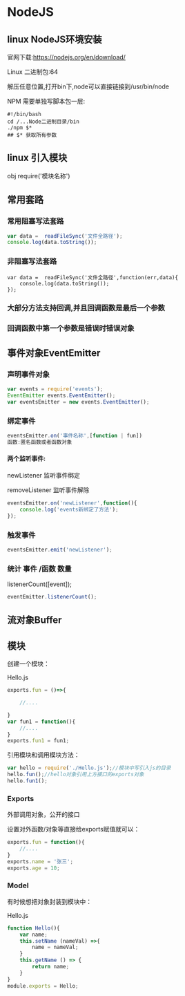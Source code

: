 # NodeJS

## linux NodeJS环境安装

官网下载:https://nodejs.org/en/download/

Linux 二进制包:64

解压任意位置,打开bin下,node可以直接链接到/usr/bin/node

NPM 需要单独写脚本包一层:

```shell
#!/bin/bash
cd /...Node二进制目录/bin
./npm $*
## $* 获取所有参数
```

## linux   引入模块

obj require('模块名称')

## 常用套路

### 常用阻塞写法套路

```javascript
var data =  readFileSync('文件全路径');
console.log(data.toString());
```

### 非阻塞写法套路

```
var data =  readFileSync('文件全路径',function(err,data){
    console.log(data.toString());
});
```

### 大部分方法支持回调,并且回调函数是最后一个参数

### 回调函数中第一个参数是错误时错误对象



## 事件对象EventEmitter

### 声明事件对象

```javascript
var events = require('events');
EventEmitter events.EventEmitter();
var eventsEmitter = new events.EventEmitter();
```

### 绑定事件

```javascript
eventsEmitter.on('事件名称',[function | fun])
函数:匿名函数或者函数对象
```

#### 两个监听事件:

newListener			监听事件绑定

removeListener		监听事件解除

```javascript
eventsEmitter.on('newListener',function(){
    console.log('events新绑定了方法');
});
```

###  触发事件

```javascript
eventsEmitter.emit('newListener');
```

### 统计 事件 /函数 数量

listenerCount([event]);

```javascript
eventEmitter.listenerCount();
```

## 流对象Buffer









## 模块

创建一个模块：

Hello.js

```javascript
exports.fun = ()=>{

	//....

}
var fun1 = function(){
    //....
}
exports.fun1 = fun1;
```

引用模块和调用模块方法：

```javascript
var hello = require('./Hello.js');//模块中写引入js的目录
hello.fun();//hello对象引用上方接口的exports对象
hello.fun1();
```

### Exports

外部调用对象，公开的接口

设置对外函数/对象等直接给exports赋值就可以：

```javascript
exports.fun = function(){
    //....
}
exports.name = '张三';
exports.age = 10;
```

### Model

有时候想把对象封装到模块中：

Hello.js

```javascript
function Hello(){
    var name;
    this.setName (nameVal) =>{
        name = nameVal;
    }
    this.getName () => {
        return name;
    }
}
module.exports = Hello;
```

